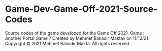 # Game-Dev-Game-Off-2021-Source-Codes
Source codes of the game developed for the Game Off 2021.
Game : Another Portal Game ?
Created by Mehmet Bahadır Maktav on 11/12/21.
Copyright © 2021 Mehmet Bahadır Makta. All rights reserved.
